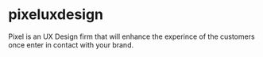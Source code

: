 # pixeluxdesign
Pixel is an UX Design firm that will enhance the experince of the customers once enter in contact with your brand.
